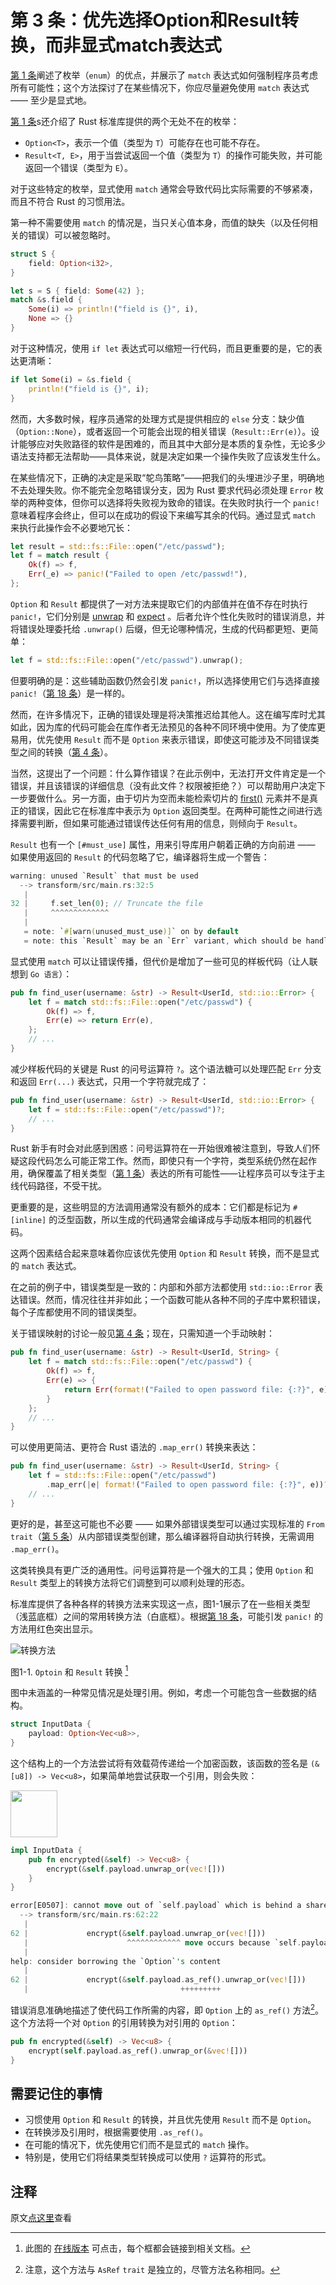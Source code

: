 # 第 3 条：优先选择Option和Result转换，而非显式match表达式

[第 1 条]阐述了枚举（`enum`）的优点，并展示了 `match` 表达式如何强制程序员考虑所有可能性；这个方法探讨了在某些情况下，你应尽量避免使用 `match` 表达式 —— 至少是显式地。

[第 1 条]s还介绍了 Rust 标准库提供的两个无处不在的枚举：
- `Option<T>`，表示一个值（类型为 `T`）可能存在也可能不存在。
- `Result<T, E>`，用于当尝试返回一个值（类型为 `T`）的操作可能失败，并可能返回一个错误（类型为 `E`）。

对于这些特定的枚举，显式使用 `match` 通常会导致代码比实际需要的不够紧凑，而且不符合 Rust 的习惯用法。

第一种不需要使用 `match` 的情况是，当只关心值本身，而值的缺失（以及任何相关的错误）可以被忽略时。

```rust
struct S {
    field: Option<i32>,
}

let s = S { field: Some(42) };
match &s.field {
    Some(i) => println!("field is {}", i),
    None => {}
}
```

对于这种情况，使用 `if let` 表达式可以缩短一行代码，而且更重要的是，它的表达更清晰：

```rust
if let Some(i) = &s.field {
    println!("field is {}", i);
}
```

然而，大多数时候，程序员通常的处理方式是提供相应的 `else` 分支：缺少值（`Option::None`），或者返回一个可能会出现的相关错误（`Result::Err(e)`）。设计能够应对失败路径的软件是困难的，而且其中大部分是本质的复杂性，无论多少语法支持都无法帮助——具体来说，就是决定如果一个操作失败了应该发生什么。

在某些情况下，正确的决定是采取“鸵鸟策略”——把我们的头埋进沙子里，明确地不去处理失败。你不能完全忽略错误分支，因为 Rust 要求代码必须处理 `Error` 枚举的两种变体，但你可以选择将失败视为致命的错误。在失败时执行一个 `panic!` 意味着程序会终止，但可以在成功的假设下来编写其余的代码。通过显式 `match` 来执行此操作会不必要地冗长：

```rust
let result = std::fs::File::open("/etc/passwd");
let f = match result {
    Ok(f) => f,
    Err(_e) => panic!("Failed to open /etc/passwd!"),
};
```

`Option` 和 `Result` 都提供了一对方法来提取它们的内部值并在值不存在时执行 `panic!`，它们分别是 [unwrap](https://doc.rust-lang.org/std/result/enum.Result.html#method.unwrap) 和 [expect](https://doc.rust-lang.org/std/result/enum.Result.html#method.expect) 。后者允许个性化失败时的错误消息，并将错误处理委托给 `.unwrap()` 后缀，但无论哪种情况，生成的代码都更短、更简单：

```rust
let f = std::fs::File::open("/etc/passwd").unwrap();
```

但要明确的是：这些辅助函数仍然会引发 `panic!`，所以选择使用它们与选择直接 `panic!`（[第 18 条]）是一样的。

然而，在许多情况下，正确的错误处理是将决策推迟给其他人。这在编写库时尤其如此，因为库的代码可能会在库作者无法预见的各种不同环境中使用。为了使库更易用，优先使用 `Result` 而不是 `Option` 来表示错误，即使这可能涉及不同错误类型之间的转换（[第 4 条]）。

当然，这提出了一个问题：什么算作错误？在此示例中，无法打开文件肯定是一个错误，并且该错误的详细信息（没有此文件？权限被拒绝？）可以帮助用户决定下一步要做什么。另一方面，由于切片为空而未能检索切片的 [first()](https://doc.rust-lang.org/std/primitive.slice.html#method.first) 元素并不是真正的错误，因此它在标准库中表示为 `Option` 返回类型。在两种可能性之间进行选择需要判断，但如果可能通过错误传达任何有用的信息，则倾向于 `Result`。

`Result` 也有一个 `[#must_use]` 属性，用来引导库用户朝着正确的方向前进 —— 如果使用返回的 `Result` 的代码忽略了它，编译器将生成一个警告：

```rust
warning: unused `Result` that must be used
  --> transform/src/main.rs:32:5
   |
32 |     f.set_len(0); // Truncate the file
   |     ^^^^^^^^^^^^^
   |
   = note: `#[warn(unused_must_use)]` on by default
   = note: this `Result` may be an `Err` variant, which should be handled

```

显式使用 `match` 可以让错误传播，但代价是增加了一些可见的样板代码（让人联想到 `Go 语言`）：

```rust
pub fn find_user(username: &str) -> Result<UserId, std::io::Error> {
    let f = match std::fs::File::open("/etc/passwd") {
        Ok(f) => f,
        Err(e) => return Err(e),
    };
    // ...
}
```

减少样板代码的关键是 Rust 的问号运算符 `?`。这个语法糖可以处理匹配 `Err` 分支和返回 `Err(...)` 表达式，只用一个字符就完成了：

```rust
pub fn find_user(username: &str) -> Result<UserId, std::io::Error> {
    let f = std::fs::File::open("/etc/passwd")?;
    // ...
}
```

Rust 新手有时会对此感到困惑：问号运算符在一开始很难被注意到，导致人们怀疑这段代码怎么可能正常工作。然而，即使只有一个字符，类型系统仍然在起作用，确保覆盖了相关类型（[第 1 条]）表达的所有可能性——让程序员可以专注于主线代码路径，不受干扰。

更重要的是，这些明显的方法调用通常没有额外的成本：它们都是标记为 `#[inline]` 的泛型函数，所以生成的代码通常会编译成与手动版本相同的机器代码。

这两个因素结合起来意味着你应该优先使用 `Option` 和 `Result` 转换，而不是显式的 `match` 表达式。

在之前的例子中，错误类型是一致的：内部和外部方法都使用 `std::io::Error` 表达错误。然而，情况往往并非如此；一个函数可能从各种不同的子库中累积错误，每个子库都使用不同的错误类型。

关于错误映射的讨论一般见[第 4 条]；现在，只需知道一个手动映射：

```rust
pub fn find_user(username: &str) -> Result<UserId, String> {
    let f = match std::fs::File::open("/etc/passwd") {
        Ok(f) => f,
        Err(e) => {
            return Err(format!("Failed to open password file: {:?}", e))
        }
    };
    // ...
}
```

可以使用更简洁、更符合 Rust 语法的 `.map_err()` 转换来表达：

```rust
pub fn find_user(username: &str) -> Result<UserId, String> {
    let f = std::fs::File::open("/etc/passwd")
        .map_err(|e| format!("Failed to open password file: {:?}", e))?;
    // ...
}
```

更好的是，甚至这可能也不必要 —— 如果外部错误类型可以通过实现标准的 `From` `trait`（[第 5 条]）从内部错误类型创建，那么编译器将自动执行转换，无需调用 `.map_err()`。

这类转换具有更广泛的通用性。问号运算符是一个强大的工具；使用 `Option` 和 `Result` 类型上的转换方法将它们调整到可以顺利处理的形态。

标准库提供了各种各样的转换方法来实现这一点，图1-1展示了在一些相关类型（浅蓝底框）之间的常用转换方法（白底框）。根据[第 18 条]，可能引发 `panic!` 的方法用红色突出显示。

![转换方法](../images/transform.svg)

图1-1. `Optoin` 和 `Result` 转换 [^1]

图中未涵盖的一种常见情况是处理引用。例如，考虑一个可能包含一些数据的结构。

```rust
struct InputData {
    payload: Option<Vec<u8>>,
}
```

这个结构上的一个方法尝试将有效载荷传递给一个加密函数，该函数的签名是 `(&[u8]) -> Vec<u8>`，如果简单地尝试获取一个引用，则会失败：

<div class="ferris"><img src="../images/ferris/does_not_compile.svg" width="75" height="75" /></div>

```rust
impl InputData {
    pub fn encrypted(&self) -> Vec<u8> {
        encrypt(&self.payload.unwrap_or(vec![]))
    }
}
```

```rust
error[E0507]: cannot move out of `self.payload` which is behind a shared reference
  --> transform/src/main.rs:62:22
   |
62 |             encrypt(&self.payload.unwrap_or(vec![]))
   |                      ^^^^^^^^^^^^ move occurs because `self.payload` has type `Option<Vec<u8>>`, which does not implement the `Copy` trait
   |
help: consider borrowing the `Option`'s content
   |
62 |             encrypt(&self.payload.as_ref().unwrap_or(vec![]))
   |                                  +++++++++
```

错误消息准确地描述了使代码工作所需的内容，即 `Option` 上的 `as_ref()` 方法[^2]。这个方法将一个对 `Option` 的引用转换为对引用的 `Option`：

```rust
pub fn encrypted(&self) -> Vec<u8> {
    encrypt(self.payload.as_ref().unwrap_or(&vec![]))
}
```

## 需要记住的事情

- 习惯使用 `Option` 和 `Result` 的转换，并且优先使用 `Result` 而不是 `Option`。
- 在转换涉及引用时，根据需要使用 `.as_ref()`。
- 在可能的情况下，优先使用它们而不是显式的 `match` 操作。
- 特别是，使用它们将结果类型转换成可以使用 `?` 运算符的形式。


## 注释

[^1]: 此图的 [在线版本] 可点击，每个框都会链接到相关文档。

[^2]: 注意，这个方法与 `AsRef` `trait` 是独立的，尽管方法名称相同。

原文[点这里](https://www.lurklurk.org/effective-rust/transform.html)查看

<!-- 参考链接 -->

[第 1 条]: item1-use-types.md
[第 4 条]: item4-errors.md
[第 5 条]: item5-casts.md
[第 18 条]: ../chapter_3/item18-panic.md

[在线版本]: https://tinyurl.com/rust-transform
